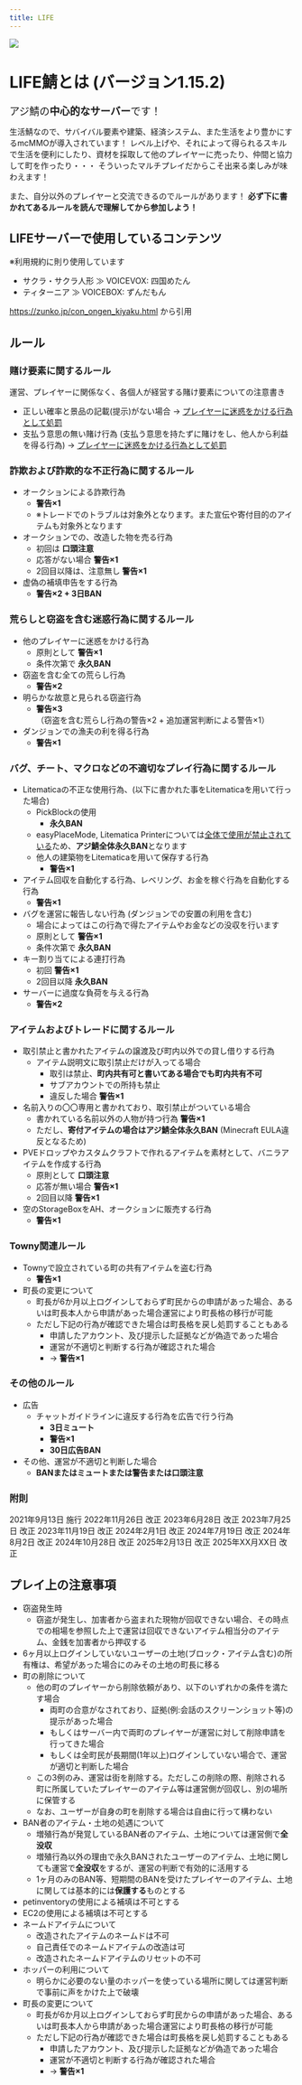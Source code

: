```yaml
---
title: LIFE
---
```


![](https://i.azisaba.net/albums/life/zaeo0PNhKd.png)

# LIFE鯖とは (バージョン1.15.2)

<span style="font-size: 18px">アジ鯖の<b>中心的なサーバー</b>です！</span>

生活鯖なので、サバイバル要素や建築、経済システム、また生活をより豊かにするmcMMOが導入されています！
レベル上げや、それによって得られるスキルで生活を便利にしたり、資材を採取して他のプレイヤーに売ったり、仲間と協力して町を作ったり・・・
そういったマルチプレイだからこそ出来る楽しみが味わえます！

また、自分以外のプレイヤーと交流できるのでルールがあります！
**必ず下に書かれてあるルールを読んで理解してから参加しよう！**

## LIFEサーバーで使用しているコンテンツ

※利用規約に則り使用しています

- サクラ・サクラ人形 ≫ VOICEVOX: 四国めたん
- ティターニア ≫ VOICEBOX: ずんだもん

https://zunko.jp/con_ongen_kiyaku.html から引用

## ルール

### 賭け要素に関するルール
運営、プレイヤーに関係なく、各個人が経営する賭け要素についての注意書き

- 正しい確率と景品の記載(提示)がない場合 → [プレイヤーに迷惑をかける行為として処罰](#荒らしと窃盗を含む迷惑行為に関するルール)
- 支払う意思の無い賭け行為 (支払う意思を持たずに賭けをし、他人から利益を得る行為) → [プレイヤーに迷惑をかける行為として処罰](#荒らしと窃盗を含む迷惑行為に関するルール)

### 詐欺および詐欺的な不正行為に関するルール
- オークションによる詐欺行為
  - **警告×1**
  - ※トレードでのトラブルは対象外となります。また宣伝や寄付目的のアイテムも対象外となります
- オークションでの、改造した物を売る行為
  - 初回は **口頭注意**
  - 応答がない場合 **警告×1**
  - 2回目以降は、注意無し **警告×1**
- 虚偽の補填申告をする行為
  - **警告×2 + 3日BAN**

### 荒らしと窃盗を含む迷惑行為に関するルール
- 他のプレイヤーに迷惑をかける行為
  - 原則として **警告×1**
  - 条件次第で **永久BAN**
- 窃盗を含む全ての荒らし行為
  - **警告×2**
- 明らかな故意と見られる窃盗行為
  - **警告×3**（窃盗を含む荒らし行為の警告×2 + 追加運営判断による警告×1）
- ダンジョンでの漁夫の利を得る行為
  - **警告×1**

### バグ、チート、マクロなどの不適切なプレイ行為に関するルール
- Litematicaの不正な使用行為、(以下に書かれた事をLitematicaを用いて行った場合)
  - PickBlockの使用
    - **永久BAN**
  - easyPlaceMode, Litematica Printerについては[全体で使用が禁止されている](https://modchecker.azisaba.net/)ため、**アジ鯖全体永久BAN**となります
  - 他人の建築物をLitematicaを用いて保存する行為
    - **警告×1**
- アイテム回収を自動化する行為、レベリング、お金を稼ぐ行為を自動化する行為
  - **警告×1**
- バグを運営に報告しない行為 (ダンジョンでの安置の利用を含む)
  - 場合によってはこの行為で得たアイテムやお金などの没収を行います
  - 原則として **警告×1**
  - 条件次第で **永久BAN**
- キー割り当てによる連打行為
  - 初回 **警告×1**
  - 2回目以降 **永久BAN**
- サーバーに過度な負荷を与える行為
  - **警告×2**

### アイテムおよびトレードに関するルール
- 取引禁止と書かれたアイテムの譲渡及び町内以外での貸し借りする行為
  - アイテム説明文に取引禁止だけが入ってる場合
    - 取引は禁止、**町内共有可と書いてある場合でも町内共有不可**
    - サブアカウントでの所持も禁止
    - 違反した場合 **警告×1**
- 名前入りの〇〇専用と書かれており、取引禁止がついている場合
  - 書かれている名前以外の人物が持つ行為 **警告×1**
  - ただし、**寄付アイテムの場合はアジ鯖全体永久BAN** (Minecraft EULA違反となるため)
- PVEドロップやカスタムクラフトで作れるアイテムを素材として、バニラアイテムを作成する行為
  - 原則として **口頭注意**
  - 応答が無い場合 **警告×1**
  - 2回目以降 **警告×1**
- 空のStorageBoxをAH、オークションに販売する行為
  - **警告×1**

### Towny関連ルール
- Townyで設立されている町の共有アイテムを盗む行為
  - **警告×1**
- 町長の変更について
  - 町長が6か月以上ログインしておらず町民からの申請があった場合、あるいは町長本人から申請があった場合運営により町長格の移行が可能
  - ただし下記の行為が確認できた場合は町長格を戻し処罰することもある
    - 申請したアカウント、及び提示した証拠などが偽造であった場合
    - 運営が不適切と判断する行為が確認された場合
    - → **警告×1**

### その他のルール
- 広告
  - チャットガイドラインに違反する行為を広告で行う行為
    - **3日ミュート**
    - **警告×1**
    - **30日広告BAN**
- その他、運営が不適切と判断した場合
  - **BANまたはミュートまたは警告または口頭注意**

### 附則
2021年9月13日 施行
2022年11月26日 改正
2023年6月28日 改正
2023年7月25日 改正
2023年11月19日 改正
2024年2月1日 改正
2024年7月19日 改正
2024年8月2日 改正
2024年10月28日 改正
2025年2月13日 改正
2025年XX月XX日 改正

## プレイ上の注意事項

- 窃盗発生時
  - 窃盗が発生し、加害者から盗まれた現物が回収できない場合、その時点での相場を参照した上で運営は回収できないアイテム相当分のアイテム、金銭を加害者から押収する
- 6ヶ月以上ログインしていないユーザーの土地(ブロック・アイテム含む)の所有権は、希望があった場合にのみその土地の町長に移る
- 町の削除について
  - 他の町のプレイヤーから削除依頼があり、以下のいずれかの条件を満たす場合
    - 両町の合意がなされており、証拠(例:会話のスクリーンショット等)の提示があった場合
    - もしくはサーバー内で両町のプレイヤーが運営に対して削除申請を行ってきた場合
    - もしくは全町民が長期間(1年以上)ログインしていない場合で、運営が適切と判断した場合
  - この3例のみ、運営は街を削除する。ただしこの削除の際、削除される町に所属していたプレイヤーのアイテム等は運営側が回収し、別の場所に保管する
  - なお、ユーザーが自身の町を削除する場合は自由に行って構わない
- BAN者のアイテム・土地の処遇について
  - 増殖行為が発覚しているBAN者のアイテム、土地については運営側で**全没収**
  - 増殖行為以外の理由で永久BANされたユーザーのアイテム、土地に関しても運営で**全没収**をするが、運営の判断で有効的に活用する
  - 1ヶ月のみのBAN等、短期間のBANを受けたプレイヤーのアイテム、土地に関しては基本的には**保護する**ものとする
- petinventoryの使用による補填は不可とする
- EC2の使用による補填は不可とする
- ネームドアイテムについて
  - 改造されたアイテムのネームドは不可
  - 自己責任でのネームドアイテムの改造は可
  - 改造されたネームドアイテムのリセットの不可
- ホッパーの利用について
  - 明らかに必要のない量のホッパーを使っている場所に関しては運営判断で事前に声をかけた上で破壊
- 町長の変更について
  - 町長が6か月以上ログインしておらず町民からの申請があった場合、あるいは町長本人から申請があった場合運営により町長格の移行が可能
  - ただし下記の行為が確認できた場合は町長格を戻し処罰することもある
    - 申請したアカウント、及び提示した証拠などが偽造であった場合
    - 運営が不適切と判断する行為が確認された場合
    - → **警告×1**
